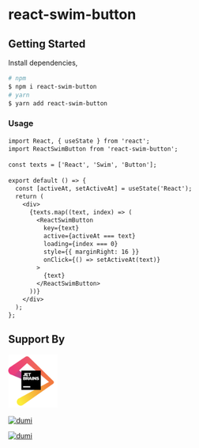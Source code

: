 # react-swim-button

## Getting Started

Install dependencies,

```bash
# npm
$ npm i react-swim-button
# yarn
$ yarn add react-swim-button
```

### Usage

```tsx
import React, { useState } from 'react';
import ReactSwimButton from 'react-swim-button';

const texts = ['React', 'Swim', 'Button'];

export default () => {
  const [activeAt, setActiveAt] = useState('React');
  return (
    <div>
      {texts.map((text, index) => (
        <ReactSwimButton
          key={text}
          active={activeAt === text}
          loading={index === 0}
          style={{ marginRight: 16 }}
          onClick={() => setActiveAt(text)}
        >
          {text}
        </ReactSwimButton>
      ))}
    </div>
  );
};
```

## Support By

[<img src="https://raw.githubusercontent.com/happy-func/next-official/6f30e1bb4140f195d5176a6ddc61082be8b25505/public/images/jetbrains.png" alt="Jetbrains" title="Jetbrains" width="100" />](https://www.jetbrains.com/)

[<img src="https://user-images.githubusercontent.com/9554297/83762004-a0761b00-a6a9-11ea-83b4-9c8ff721d4b8.png" alt="dumi" title="dumi" width="100" />](https://d.umijs.org/)

[<img src="https://user-images.githubusercontent.com/46747508/159268141-3240d526-cca6-4ec7-b55b-94e073079ab2.png" alt="dumi" title="surpath" width="100" />](https://surpath.net/)

